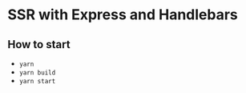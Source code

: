 # SSR with Express and Handlebars

## How to start

- ```yarn```
- ```yarn build```
- ```yarn start```
